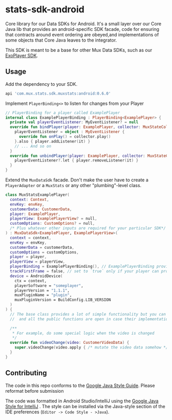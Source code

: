 # stats-sdk-android

Core library for our Data SDKs for Android. It's a small layer over our Core Java lib that provides
an android-specific SDK facade, code for ensuring that contracts around event ordering are
obeyed,and implementations of some objects that Core Java leaves to the integrator.

This SDK is meant to be a base for other Mux Data SDKs, such as
our [ExoPlayer SDK](https://github.com/muxinc/mux-stats-sdk-exoplayer).

## Usage

Add the dependency to your SDK.

```groovy
api 'com.mux.stats.sdk.muxstats:android:0.6.0'
```

Implement `PlayerBinding<>` to listen for changes from your Player

```kotlin
// PlayerBinding for a player called ExamplePlayer
internal class ExamplePlayerBinding : PlayerBinding<ExamplePlayer> {
  private val playerEventListener: MyEventListener? = null
  override fun bindPlayer(player: ExamplePlayer, collector: MuxStateCollector) {
    playerEventListener = object : MyEventListener {
      override fun onPlay() = collector.play()
    }.also { player.addListener(it) }
    // ... And so on
  }
  override fun unbindPlayer(player: ExamplePlayer, collector: MuxStateCollector) {
    playerEventListener?.let { player.removeListener(it) }
  }
}
```

Extend the `MuxDataSdk` facade. Don't make the user have to create a `PlayerAdapter` or a `MuxStats`
or any other "plumbing"-level class.

```kotlin
class MuxStatsExamplePlayer(
  context: Context,
  envKey: envKey,
  customerData: CustomerData,
  player: ExamplePlayer,
  playerView: ExamplePlayerView? = null,
  customOptions: CustomOptions? = null,
  /* Plus whatever other inputs are required for your particular SDK*/
) : MuxDataSdk<ExamplePlayer, ExamplePlayerView>(
  context = context,
  envKey = envKey,
  customerData = customerData,
  customOptions = customOptions,
  player = player,
  playerView = playerView,
  playerBinding = ExamplePlayerBinding(), // ExamplePlayerBinding provided by you
  trackFirstFrame = false, // set to `true` only if your player can provide this information
  device = AndroidDevice(
    ctx = context,
    playerSoftware = "someplayer",
    playerVersion = "1.1.1",
    muxPluginName = "plugin",
    muxPluginVersion = BuildConfig.LIB_VERSION
  )
) {
  // The base class provides a lot of simple functionality but you can add additional capabilities,
  //  and all the public functions are open in case their implementation doesn't work for your SDK

  /**
   * For example, do some special logic when the video is changed
   */
  override fun videoChange(video: CustomerVideoData) {
    super.videoChange(video.apply { /* mutate the video data somehow */ })
  }
}
```

## Contributing

The code in this repo conforms to
the [Google Java Style Guide](https://google.github.io/styleguide/javaguide.html). Please reformat
before submission

The code was formatted in Android Studio/IntelliJ using
the [Google Java Style for IntelliJ](https://github.com/google/styleguide/blob/gh-pages/intellij-java-google-style.xml)
. The style can be installed via the Java-style section of the IDE
preferences (`Editor -> Code Style - >Java`).
